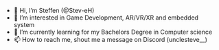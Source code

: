 - 👋 Hi, I’m Steffen (@Stev-eH)
- 👀 I’m interested in Game Development, AR/VR/XR and embedded system
- 🌱 I’m currently learning for my Bachelors Degree in Computer science
- 📫 How to reach me, shout me a message on Discord (unclesteve__)

<!---
Stev-eH/Stev-eH is a ✨ special ✨ repository because its `README.md` (this file) appears on your GitHub profile.
You can click the Preview link to take a look at your changes.
--->

